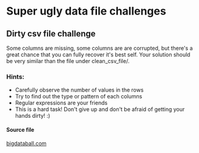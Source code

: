 # Super ugly data file challenges

## Dirty csv file challenge

Some columns are missing, some columns are are corrupted, but there's a great chance that you can fully recover it's best self.
Your solution should be very similar than the file under clean_csv_file/.

### Hints:
* Carefully observe the number of values in the rows
* Try to find out the type or pattern of each columns
* Regular expressions are your friends
* This is a hard task! Don't give up and don't be afraid of getting your hands dirty! :)

#### Source file
[bigdataball.com](https://www.bigdataball.com/nba-historical-playbyplay-dataset/)